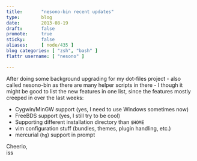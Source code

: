 ```yaml
---
title:       "nesono-bin recent updates"
type:        blog
date:        2013-08-19
draft:       false
promote:     true
sticky:      false
aliases:     [ node/435 ]
blog categories: [ "zsh", "bash" ]
flattr username: [ "nesono" ]

---
```


<!--more-->
After doing some background upgrading for my dot-files project - also called nesono-bin as there are many helper scripts in there - I though it might be good to list the new features in one list, since the features mostly creeped in over the last weeks:
<!--break-->

* Cygwin/MinGW support (yes, I need to use Windows sometimes now)
* FreeBDS support (yes, I still try to be cool)
* Supporting different installation directory than `$HOME`
* vim configuration stuff (bundles, themes, plugin handling, etc.)
* mercurial (`hg`) support in prompt

Cheerio,  
iss
